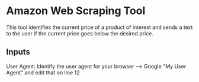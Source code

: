 # Amazon Web Scraping Tool

This tool identifies the current price of a product of interest and sends a text to the user if the current price goes below the desired price. 

## Inputs

User Agent: Identify the user agent for your browser --> Google "My User Agent" and edit that on line 12
